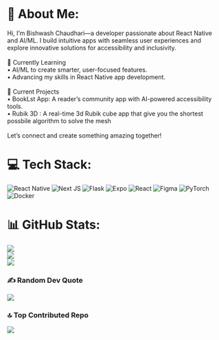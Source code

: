 # 💫 About Me:
Hi, I’m Bishwash Chaudhari—a developer passionate about React Native and AI/ML. I build intuitive apps with seamless user experiences and explore innovative solutions for accessibility and inclusivity.<br><br>🌱 Currently Learning<br>• AI/ML to create smarter, user-focused features.<br>• Advancing my skills in React Native app development.<br><br>🔭 Current Projects<br>• BookLst App: A reader’s community app with AI-powered accessibility tools.<br>• Rubik 3D : A real-time 3d Rubik cube app that give you the shortest possbile algorithm to solve the mesh<br><br>Let’s connect and create something amazing together!


# 💻 Tech Stack:
![React Native](https://img.shields.io/badge/react_native-%2320232a.svg?style=for-the-badge&logo=react&logoColor=%2361DAFB) ![Next JS](https://img.shields.io/badge/Next-black?style=for-the-badge&logo=next.js&logoColor=white) ![Flask](https://img.shields.io/badge/flask-%23000.svg?style=for-the-badge&logo=flask&logoColor=white) ![Expo](https://img.shields.io/badge/expo-1C1E24?style=for-the-badge&logo=expo&logoColor=#D04A37) ![React](https://img.shields.io/badge/react-%2320232a.svg?style=for-the-badge&logo=react&logoColor=%2361DAFB) ![Figma](https://img.shields.io/badge/figma-%23F24E1E.svg?style=for-the-badge&logo=figma&logoColor=white) ![PyTorch](https://img.shields.io/badge/PyTorch-%23EE4C2C.svg?style=for-the-badge&logo=PyTorch&logoColor=white) ![Docker](https://img.shields.io/badge/docker-%230db7ed.svg?style=for-the-badge&logo=docker&logoColor=white)
# 📊 GitHub Stats:
![](https://github-readme-stats.vercel.app/api?username=Bishwash-007&theme=tokyonight&hide_border=true&include_all_commits=true&count_private=true)<br/>
![](https://nirzak-streak-stats.vercel.app/?user=Bishwash-007&theme=tokyonight&hide_border=true)<br/>
![](https://github-readme-stats.vercel.app/api/top-langs/?username=Bishwash-007&theme=tokyonight&hide_border=true&include_all_commits=true&count_private=true&layout=compact)

### ✍️ Random Dev Quote
![](https://quotes-github-readme.vercel.app/api?type=vetical&theme=tokyonight)

### 🔝 Top Contributed Repo
![](https://github-contributor-stats.vercel.app/api?username=Bishwash-007&limit=5&theme=tokyonight&combine_all_yearly_contributions=true)

<!-- Proudly created with GPRM ( https://gprm.itsvg.in ) -->
